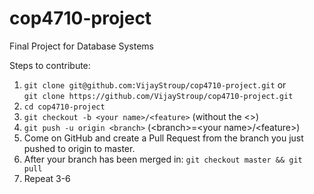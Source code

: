 # cop4710-project
Final Project for Database Systems

Steps to contribute:
1. `git clone git@github.com:VijayStroup/cop4710-project.git` or  
   `git clone https://github.com/VijayStroup/cop4710-project.git`
2. `cd cop4710-project`
3. `git checkout -b <your name>/<feature>` (without the <>)
4. `git push -u origin <branch>` (\<branch\>=\<your name\>/\<feature\>)
5. Come on GitHub and create a Pull Request from the branch you just pushed to origin to master.
6. After your branch has been merged in: `git checkout master && git pull`
7. Repeat 3-6
